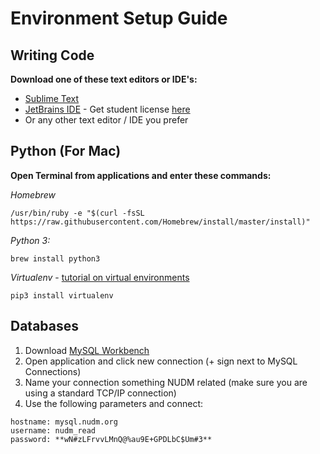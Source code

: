 # Environment Setup Guide

## Writing Code
**Download one of these text editors or IDE's:**
 - [Sublime Text](https://www.sublimetext.com/)
 - [JetBrains IDE](https://www.jetbrains.com/products.html?fromMenu) - Get student license [here](https://www.jetbrains.com/shop/eform/students)
 - Or any other text editor / IDE you prefer

## Python (For Mac)
**Open Terminal from applications and enter these commands:**

*Homebrew*
```
/usr/bin/ruby -e "$(curl -fsSL https://raw.githubusercontent.com/Homebrew/install/master/install)"
```
*Python 3:*
```
brew install python3
```

*Virtualenv* - [tutorial on virtual environments](https://realpython.com/python-virtual-environments-a-primer/)
```
pip3 install virtualenv
```

## Databases
 1. Download [MySQL Workbench](https://dev.mysql.com/downloads/workbench/)
 2. Open application and click new connection (+ sign next to MySQL Connections)
 3. Name your connection something NUDM related (make sure you are using a standard TCP/IP connection)
 4. Use the following parameters and connect:
```
hostname: mysql.nudm.org
username: nudm_read
password: **wN#zLFrvvLMnQ@%au9E+GPDLbC$Um#3**
```
